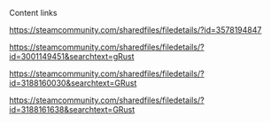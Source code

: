 Content links

https://steamcommunity.com/sharedfiles/filedetails/?id=3578194847

https://steamcommunity.com/sharedfiles/filedetails/?id=3001149451&searchtext=gRust

https://steamcommunity.com/sharedfiles/filedetails/?id=3188160030&searchtext=GRust

https://steamcommunity.com/sharedfiles/filedetails/?id=3188161638&searchtext=GRust
